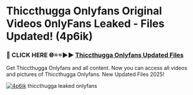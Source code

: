 # Thiccthugga Onlyfans Original Videos 0nlyFans Leaked - Files Updated! (4p6ik)

<h3>🔴 CLICK HERE 🌐==►► <a href="https://tinyurl.com/2jnfzry5" rel="nofollow">Thiccthugga Onlyfans Updated Files</a></h3>

Get Thiccthugga Onlyfans and all content. Now you can access all videos and pictures of Thiccthugga Onlyfans. New Updated Files 2025!

[![4p6ik](https://i.imgur.com/GyGTBgg.gif)](https://tinyurl.com/2jnfzry5)
thiccthugga leaked onlyfans
